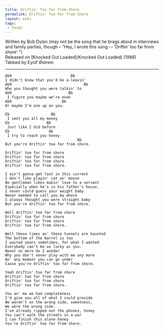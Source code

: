 ```yaml
---
title: Driftin' Too Far from Shore
permalink: Driftin' Too Far from Shore
layout: wiki
tags:
 - Songs
---
```


Written by Bob Dylan (may not be the song that he brags about in
interviews and family parties, though – “Hey, I wrote this song --
'Driftin' too far from shore' “)  
Released on [Knocked Out Loaded](Knocked Out Loaded) (1986)  
Tabbed by Eyolf Østrem

* * * * *

    Ab9                           Bb
    I didn't know that you'd be a-leavin'
    Ab9                                 Bb
    Who you thought you were talkin' to
    Ab9                          Bb
     I figure you maybe we're even
    Ab9                       Bb
    Or maybe I'm one up on you.

    Eb                   Bb
     I sent you all my money
    Eb                 Bb
     Just like I did before
    Eb                  Ab
     I try to reach you honey
                                     Bb
    But you're driftin' too far from shore.

    Driftin' too far from shore
    Driftin' too far from shore
    Driftin' too far from shore
    Driftin' too far from shore.

    I ain't gonna get lost in this current
    I don't like playin' cat an' mouse
    No gentleman likes makin' love to a servant
    Especially when he's in his father's house.
    I never could guess your weight baby
    Never needed to call you my whore
    I always thought you were straight baby
    But you're driftin' too far from shore.

    Well driftin' too far from shore
    Driftin' too far from shore
    Driftin' too far from shore
    Driftin' too far from shore.

    Well these times an' these tunnels are haunted
    The bottom of the barrel is too
    I waited years sometimes, for what I wanted
    Everybody can't be as lucky as you.
    Never no more do I wonder
    Why you don't never play with me any more
    An' any moment you can go under
    Cause you're driftin' too far from shore.

    Yeah driftin' too far from shore
    Driftin' too far from shore
    Driftin' too far from shore
    Driftin' too far from shore.

    You an' me we had completeness
    I'd give you all of what I could provide
    We weren't on the wrong side, sweetness,
    We were the wrong side.
    I've already ripped out the phones, honey
    You can't walk the streets in a war
    I can finish this alone honey
    You're driftin' too far from shore.
